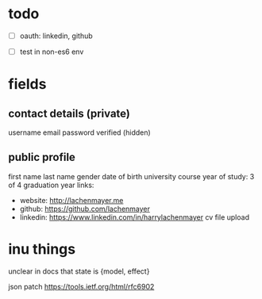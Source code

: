 # todo

- [ ] oauth: linkedin, github
- [ ] test in non-es6 env


# fields

## contact details (private)

username
email
password
verified (hidden)

## public profile

first name
last name
gender
date of birth
university
course
year of study: 3 of 4
graduation year
links:
  - website: <a>http://lachenmayer.me</a>
  - github: <a>https://github.com/lachenmayer</a>
  - linkedin: <a>https://www.linkedin.com/in/harrylachenmayer</a>
cv file upload


# inu things

unclear in docs that state is {model, effect}


json patch
https://tools.ietf.org/html/rfc6902

